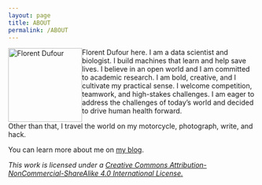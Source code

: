 ```yaml
---
layout: page
title: ABOUT
permalink: /ABOUT
---
```


<img class="circular-square"
    src="https://gravatar.com/avatar/c612a20ea7fd25ee0478e140dc47b766?s=500" 
    alt="Florent Dufour"
    style="float: left;"
    width=150px
    height=150px />

Florent Dufour here. I am a data scientist and biologist. I build machines that learn and help save lives. I believe in an open world and I am committed to academic research. I am bold, creative, and I cultivate my practical sense. I welcome competition, teamwork, and high-stakes challenges. I am eager to address the challenges of today’s world and decided to drive human health forward. 

Other than that, I travel the world on my motorcycle, photograph, write, and hack.

You can learn more about me on [my blog](https://blog.dufour.xyz).

_This work is licensed under a [Creative Commons Attribution-NonCommercial-ShareAlike 4.0 International License.](https://creativecommons.org/licenses/by-nc-sa/4.0/)_